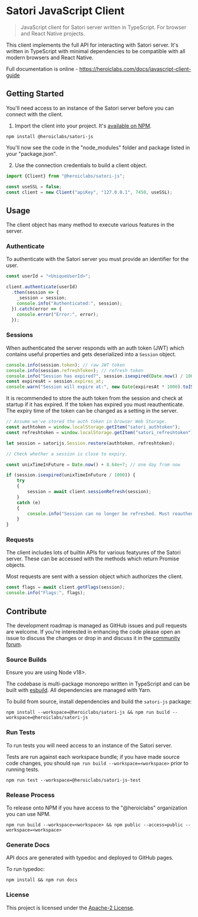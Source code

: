Satori JavaScript Client
========================

> JavaScript client for Satori server written in TypeScript. For browser and React Native projects.

This client implements the full API for interacting with Satori server. It's written in TypeScript with minimal dependencies to be compatible with all modern browsers and React Native.

Full documentation is online - https://heroiclabs.com/docs/javascript-client-guide

## Getting Started

You'll need access to an instance of the Satori server before you can connect with the client.

1. Import the client into your project. It's [available on NPM](https://www.npmjs/package/@heroiclabs/satori-js).

  ```shell
  npm install @heroiclabs/satori-js
  ```

You'll now see the code in the "node_modules" folder and package listed in your "package.json".

2. Use the connection credentials to build a client object.

  ```js
  import {Client} from "@heroiclabs/satori-js";

  const useSSL = false;
  const client = new Client("apiKey", "127.0.0.1", 7450, useSSL);
  ```

## Usage

The client object has many method to execute various features in the server.

### Authenticate

To authenticate with the Satori server you must provide an identifier for the user.

```js
const userId = "<UniqueUserId>";

client.authenticate(userId)
  .then(session => {
    _session = session;
    console.info("Authenticated:", session);
  }).catch(error => {
    console.error("Error:", error);
  });
```

### Sessions

When authenticated the server responds with an auth token (JWT) which contains useful properties and gets deserialized into a `Session` object.

```js
console.info(session.token); // raw JWT token
console.info(session.refreshToken); // refresh token
console.info("Session has expired?", session.isexpired(Date.now() / 1000));
const expiresAt = session.expires_at;
console.warn("Session will expire at:", new Date(expiresAt * 1000).toISOString());
```

It is recommended to store the auth token from the session and check at startup if it has expired. If the token has expired you must reauthenticate. The expiry time of the token can be changed as a setting in the server.

```js
// Assume we've stored the auth token in browser Web Storage.
const authtoken = window.localStorage.getItem("satori_authtoken");
const refreshtoken = window.localStorage.getItem("satori_refreshtoken");

let session = satorijs.Session.restore(authtoken, refreshtoken);

// Check whether a session is close to expiry.

const unixTimeInFuture = Date.now() + 8.64e+7; // one day from now

if (session.isexpired(unixTimeInFuture / 1000)) {
    try
    {
        session = await client.sessionRefresh(session);
    }
    catch (e)
    {
        console.info("Session can no longer be refreshed. Must reauthenticate!");
    }
}
```

### Requests

The client includes lots of builtin APIs for various featyures of the Satori server. These can be accessed with the methods which return Promise objects.

Most requests are sent with a session object which authorizes the client.

```js
const flags = await client.getFlags(session);
console.info("Flags:", flags);
```

## Contribute

The development roadmap is managed as GitHub issues and pull requests are welcome. If you're interested in enhancing the code please open an issue to discuss the changes or drop in and discuss it in the [community forum](https://forum.heroiclabs.com).

### Source Builds

Ensure you are using Node v18>.

The codebase is multi-package monorepo written in TypeScript and can be built with [esbuild](https://github.com/evanw/esbuild). All dependencies are managed with Yarn.

To build from source, install dependencies and build the `satori-js` package:

```shell
npm install --workspace=@heroiclabs/satori-js && npm run build --workspace=@heroiclabs/satori-js
```

### Run Tests

To run tests you will need access to an instance of the Satori server.

Tests are run against each workspace bundle; if you have made source code changes, you should `npm run build --workspace=<workspace>` prior to running tests.

```shell
npm run test --workspace=@heroiclabs/satori-js-test
```

### Release Process

To release onto NPM if you have access to the "@heroiclabs" organization you can use NPM.

```shell
npm run build --workspace=<workspace> && npm public --access=public --workspace=<workspace>
```

### Generate Docs

API docs are generated with typedoc and deployed to GitHub pages.

To run typedoc:

```
npm install && npm run docs
```

### License

This project is licensed under the [Apache-2 License](https://github.com/heroiclabs/nakama-js/blob/master/LICENSE).